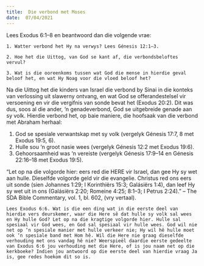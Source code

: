 ```yaml
---
title:  Die verbond met Moses
date:  07/04/2021
---
```


Lees Exodus 6:1–8 en beantwoord dan die volgende vrae:

`1. Watter verbond het Hy na verwys? Lees Génesis 12:1–3.`

`2. Hoe het die Uittog, van God se kant af, die verbondsbeloftes vervul?`

`3. Wat is die ooreenkoms tussen wat God die mense in hierdie geval beloof het, en wat Hy Noag voor die vloed beloof het?`

Na die Uittog het die kinders van Israel die verbond by Sinai in die konteks van verlossing uit slawerny ontvang, en wat God se offerandestelsel vir versoening en vir die vergifnis van sonde bevat het (Exodus 20:2). Dit was dus, soos al die ander, ‘n genadeverbond, God se uitgebreide genade aan sy volk. Hierdie verbond het, op baie maniere, die hoofsaak van die verbond met Abraham herhaal: 

1. God se spesiale verwantskap met sy volk (vergelyk Génesis 17:7, 8 met Exodus 19:5, 6).
2. Hulle sou ‘n groot nasie wees (vergelyk Génesis 12:2 met Exodus 19:6).
3. Gehoorsaamheid was ‘n vereiste (vergelyk Génesis 17:9–14 en Génesis 22:16–18 met Exodus 19:5).

“Let op na die volgorde hier: eers red die HERE vir Israel, dan gee Hy sy wet aan hulle. Dieselfde volgorde geld vir die evangelie. Christus red ons eers uit sonde (sien Johannes 1:29; I Korinthiërs 15:3; Galásiërs 1:4), dan leef Hy sy wet uit in ons (Galásiërs 2:20; Romeine 4:25; 8:1–3; I Petrus 2:24).” – The SDA Bible Commentary, vol. 1, bl. 602, (vry vertaal).

`Lees Exodus 6:6. Wat is die een ding wat in die eerste deel van hierdie vers deurskemer, waar die Here sê dat hulle sy volk sal wees en Hy hulle God? Let op na die kragtige volgorde hier. Hulle sal spesiaal vir God wees, en God sal spesiaal vir hulle wees. God wil nie net op ‘n spesiale manier met hulle verkeer nie; Hy wil hê hulle moet ook ‘n spesiale band met Hom hê. Wil die Here nie graag dieselfde verhouding met ons vandag hê nie? Weerspieël daardie eerste gedeelte van Exodus 6:6 jou verhouding met die Here, of is jou naam net op die kerkboeke? Indien jou antwoord op die eerste deel van hierdie vraag Ja is, gee redes hoekom dit so is.`